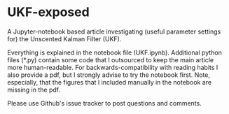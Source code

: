 # UKF-exposed
A Jupyter-notebook based article investigating (useful parameter settings for) the Unscented Kalman Filter (UKF).

Everything is explained in the notebook file (UKF.ipynb). Additional python files (*.py) contain some code that I outsourced to keep the main article more human-readable. For backwards-compatibility with reading habits I also provide a pdf, but I strongly advise to try the notebook first. Note, especially, that the figures that I included manually in the notebook are missing in the pdf.

Please use Github's issue tracker to post questions and comments.
